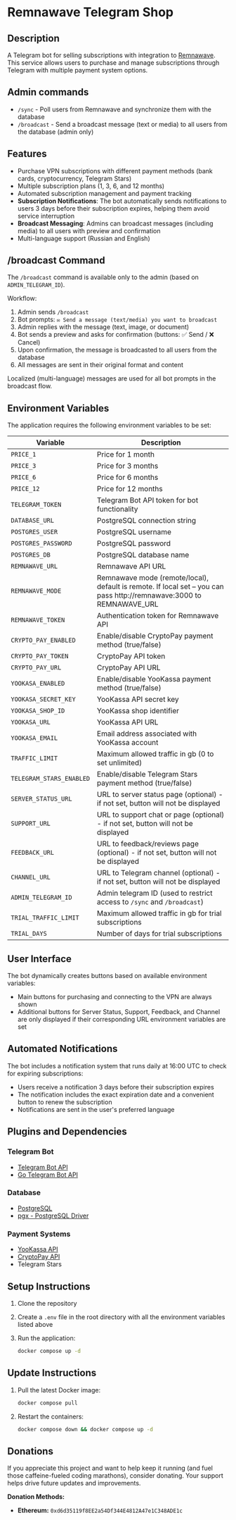 # Remnawave Telegram Shop

## Description

A Telegram bot for selling subscriptions with integration to [Remnawave](https://remna.st/). This service allows users to
purchase and manage subscriptions through Telegram with multiple payment system options.

## Admin commands

- `/sync` - Poll users from Remnawave and synchronize them with the database
- `/broadcast` - Send a broadcast message (text or media) to all users from the database (admin only)

## Features

- Purchase VPN subscriptions with different payment methods (bank cards, cryptocurrency, Telegram Stars)
- Multiple subscription plans (1, 3, 6, and 12 months)
- Automated subscription management and payment tracking
- **Subscription Notifications**: The bot automatically sends notifications to users 3 days before their subscription
  expires, helping them avoid service interruption
- **Broadcast Messaging**: Admins can broadcast messages (including media) to all users with preview and confirmation
- Multi-language support (Russian and English)

## /broadcast Command

The `/broadcast` command is available only to the admin (based on `ADMIN_TELEGRAM_ID`).

Workflow:

1. Admin sends `/broadcast`
2. Bot prompts: `✉️ Send a message (text/media) you want to broadcast`
3. Admin replies with the message (text, image, or document)
4. Bot sends a preview and asks for confirmation (buttons: ✅ Send / ❌ Cancel)
5. Upon confirmation, the message is broadcasted to all users from the database
6. All messages are sent in their original format and content

Localized (multi-language) messages are used for all bot prompts in the broadcast flow.

## Environment Variables

The application requires the following environment variables to be set:

| Variable                 | Description                                                                                                          |
|--------------------------|----------------------------------------------------------------------------------------------------------------------| 
| `PRICE_1`                | Price for 1 month                                                                                                    |
| `PRICE_3`                | Price for 3 months                                                                                                   |
| `PRICE_6`                | Price for 6 months                                                                                                   |
| `PRICE_12`               | Price for 12 months                                                                                                  |
| `TELEGRAM_TOKEN`         | Telegram Bot API token for bot functionality                                                                         |
| `DATABASE_URL`           | PostgreSQL connection string                                                                                         |
| `POSTGRES_USER`          | PostgreSQL username                                                                                                  |
| `POSTGRES_PASSWORD`      | PostgreSQL password                                                                                                  |
| `POSTGRES_DB`            | PostgreSQL database name                                                                                             |
| `REMNAWAVE_URL`          | Remnawave API URL                                                                                                    |
| `REMNAWAVE_MODE`         | Remnawave mode (remote/local), default is remote. If local set – you can pass http://remnawave:3000 to REMNAWAVE_URL |
| `REMNAWAVE_TOKEN`        | Authentication token for Remnawave API                                                                               |
| `CRYPTO_PAY_ENABLED`     | Enable/disable CryptoPay payment method (true/false)                                                                 |
| `CRYPTO_PAY_TOKEN`       | CryptoPay API token                                                                                                  |
| `CRYPTO_PAY_URL`         | CryptoPay API URL                                                                                                    |
| `YOOKASA_ENABLED`        | Enable/disable YooKassa payment method (true/false)                                                                  |
| `YOOKASA_SECRET_KEY`     | YooKassa API secret key                                                                                              |
| `YOOKASA_SHOP_ID`        | YooKassa shop identifier                                                                                             |
| `YOOKASA_URL`            | YooKassa API URL                                                                                                     |
| `YOOKASA_EMAIL`          | Email address associated with YooKassa account                                                                       |
| `TRAFFIC_LIMIT`          | Maximum allowed traffic in gb (0 to set unlimited)                                                                   |
| `TELEGRAM_STARS_ENABLED` | Enable/disable Telegram Stars payment method (true/false)                                                            |
| `SERVER_STATUS_URL`      | URL to server status page (optional) - if not set, button will not be displayed                                      |
| `SUPPORT_URL`            | URL to support chat or page (optional) - if not set, button will not be displayed                                    |
| `FEEDBACK_URL`           | URL to feedback/reviews page (optional) - if not set, button will not be displayed                                   |
| `CHANNEL_URL`            | URL to Telegram channel (optional) - if not set, button will not be displayed                                        |
| `ADMIN_TELEGRAM_ID`      | Admin telegram ID (used to restrict access to `/sync` and `/broadcast`)                                              |
| `TRIAL_TRAFFIC_LIMIT`    | Maximum allowed traffic in gb for trial subscriptions                                                                |     
| `TRIAL_DAYS`             | Number of days for trial subscriptions                                                                               |

## User Interface

The bot dynamically creates buttons based on available environment variables:

- Main buttons for purchasing and connecting to the VPN are always shown
- Additional buttons for Server Status, Support, Feedback, and Channel are only displayed if their corresponding URL
  environment variables are set

## Automated Notifications

The bot includes a notification system that runs daily at 16:00 UTC to check for expiring subscriptions:

- Users receive a notification 3 days before their subscription expires
- The notification includes the exact expiration date and a convenient button to renew the subscription
- Notifications are sent in the user's preferred language

## Plugins and Dependencies

### Telegram Bot

- [Telegram Bot API](https://core.telegram.org/bots/api)
- [Go Telegram Bot API](https://github.com/go-telegram/bot)

### Database

- [PostgreSQL](https://www.postgresql.org/)
- [pgx - PostgreSQL Driver](https://github.com/jackc/pgx)

### Payment Systems

- [YooKassa API](https://yookassa.ru/developers/api)
- [CryptoPay API](https://help.crypt.bot/crypto-pay-api)
- Telegram Stars

## Setup Instructions

1. Clone the repository
2. Create a `.env` file in the root directory with all the environment variables listed above
3. Run the application:

   ```bash
   docker compose up -d


## Update Instructions

1. Pull the latest Docker image:

   ```bash
   docker compose pull
   ```

2. Restart the containers:
   ```bash
   docker compose down && docker compose up -d
   ```

## Donations

If you appreciate this project and want to help keep it running (and fuel those caffeine-fueled coding marathons),
consider donating. Your support helps drive future updates and improvements.

**Donation Methods:**

- **Ethereum:** `0xd6d35119f8EE2a54Df344E4812A47e1C348ADE1c`
